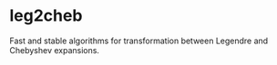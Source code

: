 leg2cheb
========

Fast and stable algorithms for transformation between Legendre and Chebyshev expansions.
